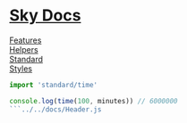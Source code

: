 <!--- This time was auto-generated using "npx sky readme build" --> 

# [Sky Docs](/README.md)

[Features](../../features/Features.md)   
[Helpers](../../helpers/Helpers.md)   
[Standard](../../standard2/Standard.md)   
[Styles](../../styles/Styles.md)   

```typescript
import 'standard/time'

console.log(time(100, minutes)) // 6000000
```../../docs/Header.js

```
